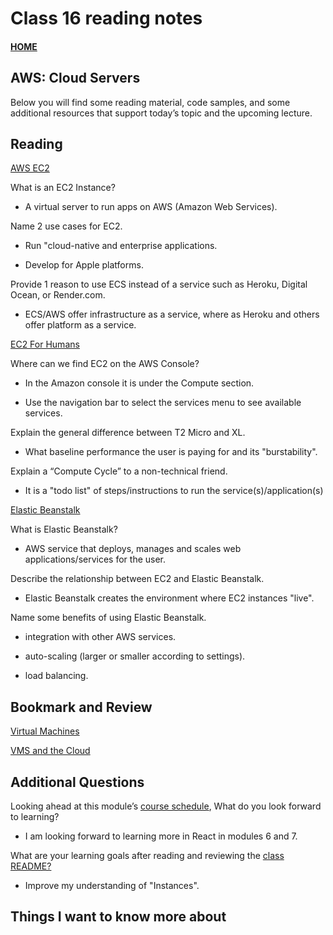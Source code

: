 # Class 16 reading notes

#### [HOME](https://cesarderio.github.io/reading-notes/)

## AWS: Cloud Servers

Below you will find some reading material, code samples, and some additional resources that support today’s topic and the upcoming lecture.

## Reading

[AWS EC2](https://aws.amazon.com/ec2/)

What is an EC2 Instance?

* A virtual server to run apps on AWS (Amazon Web Services).

Name 2 use cases for EC2.

* Run "cloud-native and enterprise applications.

* Develop for Apple platforms.

Provide 1 reason to use ECS instead of a service such as Heroku, Digital Ocean, or Render.com.

* ECS/AWS offer infrastructure as a service, where as Heroku and others offer platform as a service.

[EC2 For Humans](https://www.youtube.com/watch?v=lZMkgOMYYIg)

Where can we find EC2 on the AWS Console?

* In the Amazon console it is under the Compute section.

* Use the navigation bar to select the services menu to see available services.

Explain the general difference between T2 Micro and XL.

* What baseline performance the user is paying for and its "burstability".

Explain a “Compute Cycle” to a non-technical friend.

* It is a "todo list" of steps/instructions to run the service(s)/application(s)

[Elastic Beanstalk](https://www.youtube.com/watch?v=SrwxAScdyT0)

What is Elastic Beanstalk?

* AWS service that deploys, manages and scales web applications/services for the user.

Describe the relationship between EC2 and Elastic Beanstalk.

* Elastic Beanstalk creates the environment where EC2 instances "live".

Name some benefits of using Elastic Beanstalk.

* integration with other AWS services.

* auto-scaling (larger or smaller according to settings).

* load balancing.

## Bookmark and Review

[Virtual Machines](https://www.youtube.com/watch?v=yIVXjl4SwVo)

[VMS and the Cloud](https://www.youtube.com/watch?v=l0DfHUWMjsU)

## Additional Questions

Looking ahead at this module’s [course schedule](https://codefellows.github.io/code-401-javascript-guide/curriculum/#module-4), What do you look forward to learning?

* I am looking forward to learning more in React in modules 6 and 7.

What are your learning goals after reading and reviewing the [class README?](https://codefellows.github.io/code-401-javascript-guide/curriculum/class-16/)

* Improve my understanding of "Instances".

## Things I want to know more about
